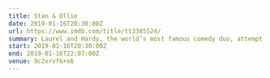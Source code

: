 ```yaml
---
title: Stan & Ollie
date: 2019-01-16T20:30:00Z
url: https://www.imdb.com/title/tt3385524/
summary: Laurel and Hardy, the world’s most famous comedy duo, attempt to reignite their film careers as they embark on what becomes their swan song – a grueling theatre tour of post-war Britain.
start: 2019-01-16T20:30:00Z
end: 2019-01-16T22:07:00Z
venue: 9c2xrvf6+x6
---
```

